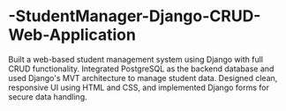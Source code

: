 # -StudentManager-Django-CRUD-Web-Application
Built a web-based student management system using Django with full CRUD functionality. Integrated PostgreSQL as the backend database and used Django's MVT architecture to manage student data. Designed clean, responsive UI using HTML and CSS, and implemented Django forms for secure data handling.
